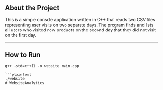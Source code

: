 ## About the Project

This is a simple console application written in C++ that reads two CSV files representing user visits on two separate days. The program finds and lists all users who visited new products on the second day that they did not visit on the first day.

---

## How to Run

```plaintext
g++ -std=c++11 -o website main.cpp

```plaintext
./website
# WebsiteAnalytics
